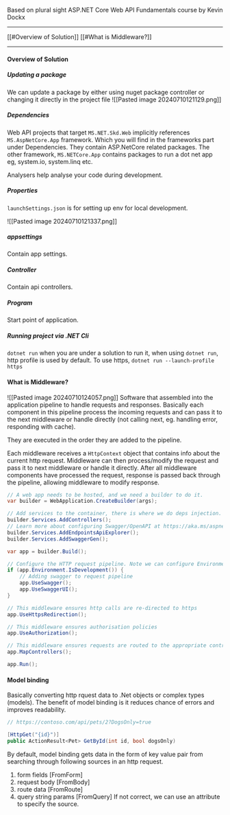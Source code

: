 Based on plural sight ASP.NET Core Web API Fundamentals course by Kevin Dockx

---
[[#Overview of Solution]]
[[#What is Middleware?]]



---
#### Overview of Solution

##### Updating a package
We can update a package by either using nuget package controller or changing it directly in the project file
![[Pasted image 20240710121129.png]]

##### Dependencies
Web API projects that target `MS.NET.Skd.Web` implicitly references `MS.AspNetCore.App` framework. Which you will find in the frameworks part under Dependencies. They contain ASP.NetCore related packages. The other framework, `MS.NETCore.App` contains packages to run a dot net app eg, system.io, system.linq etc.

Analysers help analyse your code during development.

##### Properties
`launchSettings.json` is for setting up env for local development.

![[Pasted image 20240710121337.png]]

##### appsettings
Contain app settings.

##### Controller
Contain api controllers.

##### Program
Start point of application.


##### Running project via .NET Cli
`dotnet run` when you are under a solution to run it, when using `dotnet run`, http profile is used by default. To use https, `dotnet run --launch-profile https`



#### What is Middleware?
![[Pasted image 20240710124057.png]]
Software that assembled into the application pipeline to handle requests and responses.
Basically each component in this pipeline process the incoming requests and can pass it to the next middleware or handle directly (not calling next, eg. handling error, responding with cache).

They are executed in the order they are added to the pipeline.

Each middleware receives a `HttpContext` object that contains info about the current http request. Middleware can then process/modify the request and pass it to next middleware or handle it directly. After all middleware components have processed the request, response is passed back through the pipeline, allowing middleware to modify response.

```csharp
// A web app needs to be hosted, and we need a builder to do it.
var builder = WebApplication.CreateBuilder(args);

// Add services to the container, there is where we do deps injection.
builder.Services.AddControllers();
// Learn more about configuring Swagger/OpenAPI at https://aka.ms/aspnetcore/swashbuckle
builder.Services.AddEndpointsApiExplorer();
builder.Services.AddSwaggerGen();

var app = builder.Build();

// Configure the HTTP request pipeline. Note we can configure Environment in launchSettings or under project properties
if (app.Environment.IsDevelopment()) {
    // Adding swagger to request pipeline
    app.UseSwagger();
    app.UseSwaggerUI();
}

// This middleware ensures http calls are re-directed to https
app.UseHttpsRedirection();

// This middleware ensures authorisation policies
app.UseAuthorization();

// This middleware ensures requests are routed to the appropriate controller actions.
app.MapControllers();

app.Run();
```


#### Model binding
Basically converting http rquest data to .Net objects or complex types (models).
The benefit of model binding is it reduces chance of errors and improves readability.

```csharp
// https://contoso.com/api/pets/2?DogsOnly=true

[HttpGet("{id}")]
public ActionResult<Pet> GetById(int id, bool dogsOnly)
```

By default, model binding gets data in the form of key value pair from searching through following sources in an http request.
1. form fields [FromForm]
2. request body [FromBody]
3. route data [FromRoute]
4. query string params [FromQuery]
If not correct, we can use an attribute to specify the source.